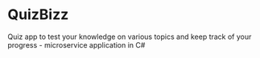 # QuizBizz
Quiz app to test your knowledge on various topics and keep track of your progress - microservice application in C#
